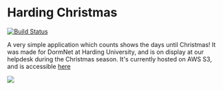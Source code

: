 # Harding Christmas
[![Build Status](https://travis-ci.org/ShepherdJerred/harding-christmas.svg?branch=master)](https://travis-ci.org/ShepherdJerred/harding-christmas)

A very simple application which counts shows the days until Christmas! It was made for DormNet at Harding University, and is on display at our helpdesk during the Christmas season. It's currently hosted on AWS S3, and is accessible [here](https://christmas.shepherdjerred.com/)

<img src="https://i.imgur.com/2RenyBB.jpg">
